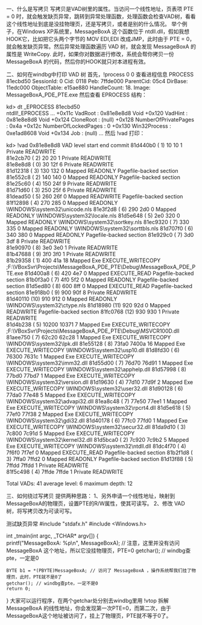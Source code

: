一、什么是写拷贝
写拷贝是VAD树里的属性。当访问一个线性地址，页表项 PTE = 0 时，就会触发缺页异常，跳转到异常处理函数，处理函数会检查VAD树，看看这个线性地址到底是没挂物理页，还是写拷贝，或者是别的什么情况。
举个例子，在Windows XP系统里，MessageBoxA 这个函数位于 ntdll.dll，假如我想HOOK它，比如把它头两个字节的 MOV EDI,EDI 改成JMP，此时由于 PTE = 0，就会触发缺页异常。然后异常处理函数遍历 VAD 树，就会发现 MessageBoxA 的属性是 WriteCopy.
此时，如果你对数据进行修改，系统会帮你拷贝一份 MessageBoxA 的代码，然后你的HOOK就只对本进程有效。

二、如何在windbg中打印 VAD 树
首先，!process 0 0 查看进程信息
PROCESS 81ecbd50  SessionId: 0  Cid: 0118    Peb: 7ffde000  ParentCid: 05c4
    DirBase: 11edc000  ObjectTable: e15ae880  HandleCount:  18.
    Image: MessageBoxA_PDE_PTE.exe
然后查看 EPROCESS 结构：

kd> dt _EPROCESS 81ecbd50  
ntdll!_EPROCESS
	...
   +0x11c VadRoot          : 0x81e8e8d8 Void
   +0x120 VadHint          : 0x81e8e8d8 Void
   +0x124 CloneRoot        : (null) 
   +0x128 NumberOfPrivatePages : 0x4a
   +0x12c NumberOfLockedPages : 0
   +0x130 Win32Process     : 0xe1ad8608 Void
   +0x134 Job              : (null) 
	...
然后 !vad 打印：

kd> !vad 0x81e8e8d8 
VAD     level      start      end    commit
81d440b0 ( 1)         10       10         1 Private      READWRITE         
81e2cb70 ( 2)         20       20         1 Private      READWRITE         
81e8e8d8 ( 0)         30      12f         6 Private      READWRITE         
81d12318 ( 3)        130      132         0 Mapped       READONLY           Pagefile-backed section
81e552c8 ( 2)        140      140         0 Mapped       READONLY           Pagefile-backed section
81e25c60 ( 4)        150      24f         9 Private      READWRITE         
81d71d60 ( 3)        250      25f         6 Private      READWRITE         
81dead50 ( 5)        260      26f         0 Mapped       READWRITE          Pagefile-backed section
81f12898 ( 4)        270      285         0 Mapped       READONLY           \WINDOWS\system32\unicode.nls
81e3f2d8 ( 6)        290      2d0         0 Mapped       READONLY           \WINDOWS\system32\locale.nls
81d5e648 ( 5)        2e0      320         0 Mapped       READONLY           \WINDOWS\system32\sortkey.nls
81ec9320 ( 7)        330      335         0 Mapped       READONLY           \WINDOWS\system32\sorttbls.nls
81d707f0 ( 6)        340      380         0 Mapped       READONLY           Pagefile-backed section
81e929c0 ( 7)        3d0      3df         8 Private      READWRITE         
81e90970 ( 8)        3e0      3e0         1 Private      READWRITE         
81b47688 ( 9)        3f0      3f0         1 Private      READWRITE         
81b29358 ( 1)        400      41a        18 Mapped  Exe  EXECUTE_WRITECOPY  \;F:\VBoxSvr\Projects\MessageBoxA_PDE_PTE\Debug\MessageBoxA_PDE_PTE.exe
81d400a8 ( 6)        420      4e7         0 Mapped       EXECUTE_READ       Pagefile-backed section
81b0f3a0 ( 7)        4f0      5f2         0 Mapped       READONLY           Pagefile-backed section
81d5ed80 ( 8)        600      8ff         0 Mapped       EXECUTE_READ       Pagefile-backed section
81e918b0 ( 9)        900      90f         8 Private      READWRITE         
81d40110 (10)        910      912         0 Mapped       READONLY           \WINDOWS\system32\ctype.nls
81d18980 (11)        920      92d         0 Mapped       READWRITE          Pagefile-backed section
81fc0768 (12)        930      930         1 Private      READWRITE         
81d4b238 ( 5)      10200    10371         7 Mapped  Exe  EXECUTE_WRITECOPY  \;F:\VBoxSvr\Projects\MessageBoxA_PDE_PTE\Debug\MSVCR100D.dll
81aee750 ( 7)      62c20    62c28         1 Mapped  Exe  EXECUTE_WRITECOPY  \WINDOWS\system32\lpk.dll
81e55128 ( 8)      73fa0    7400a        16 Mapped  Exe  EXECUTE_WRITECOPY  \WINDOWS\system32\usp10.dll
81d8fd30 ( 6)      76300    7631c         1 Mapped  Exe  EXECUTE_WRITECOPY  \WINDOWS\system32\imm32.dll
81d55d00 ( 7)      76d70    76d91         1 Mapped  Exe  EXECUTE_WRITECOPY  \WINDOWS\system32\apphelp.dll
81d57998 ( 8)      77bd0    77bd7         1 Mapped  Exe  EXECUTE_WRITECOPY  \WINDOWS\system32\version.dll
81d19630 ( 4)      77d10    77d9f         2 Mapped  Exe  EXECUTE_WRITECOPY  \WINDOWS\system32\user32.dll
81d90128 ( 6)      77da0    77e48         5 Mapped  Exe  EXECUTE_WRITECOPY  \WINDOWS\system32\advapi32.dll
81ea8c48 ( 7)      77e50    77ee1         1 Mapped  Exe  EXECUTE_WRITECOPY  \WINDOWS\system32\rpcrt4.dll
81d5e618 ( 5)      77ef0    77f38         2 Mapped  Exe  EXECUTE_WRITECOPY  \WINDOWS\system32\gdi32.dll
81d40178 ( 6)      77fc0    77fd0         1 Mapped  Exe  EXECUTE_WRITECOPY  \WINDOWS\system32\secur32.dll
81da9d10 ( 3)      7c800    7c91d         5 Mapped  Exe  EXECUTE_WRITECOPY  \WINDOWS\system32\kernel32.dll
81d5bca0 ( 2)      7c920    7c9b2         5 Mapped  Exe  EXECUTE_WRITECOPY  \WINDOWS\system32\ntdll.dll
81dc4f70 ( 4)      7f6f0    7f7ef         0 Mapped       EXECUTE_READ       Pagefile-backed section
81b2f1d8 ( 3)      7ffa0    7ffd2         0 Mapped       READONLY           Pagefile-backed section
81d13f88 ( 5)      7ffdd    7ffdd         1 Private      READWRITE         
81f5c498 ( 4)      7ffde    7ffde         1 Private      READWRITE         

Total VADs:    41  average level:    6  maximum depth: 12

三、如何绕过写拷贝
提供两种思路：
1、另外申请一个线性地址，映射到MessageBoxA的物理页，设置PTE的R/W属性，使其可读写。
2、修改 VAD 树，将写拷贝改为可读可写。

测试缺页异常
#include "stdafx.h"
#include <Windows.h>

int _tmain(int argc, _TCHAR* argv[])
{	
	printf("MessageBoxA: %p\n", MessageBoxA); // 注意，这里并没有访问 MessageBoxA 这个地址，所以它没挂物理页，PTE=0
	getchar(); // windbg查pte，一定是0

	BYTE b1 = *(PBYTE)MessageBoxA; // 访问了 MessageBoxA ，操作系统帮我们挂了物理页，此时，PTE就不是0了	
	getchar(); // windbg查pte，一定不是0
	return 0;
}
大家可以运行程序，在两个getchar处分别去windbg里用 !vtop 拆解 MessageBoxA 的线性地址，你会发现第一次PTE=0，而第二次，由于MessageBoxA这个地址被访问了，挂上了物理页，PTE就不等于0了。

